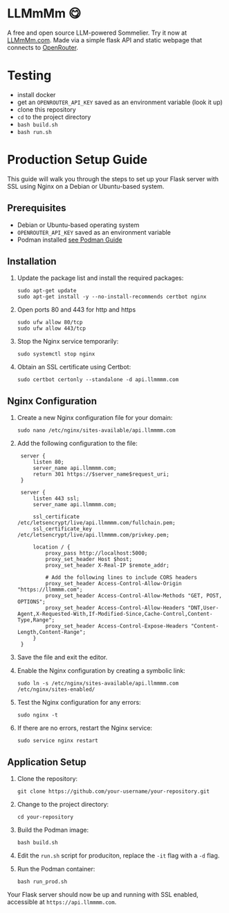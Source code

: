 # LLMmMm 😋

A free and open source LLM-powered Sommelier. Try it now at [LLMmMm.com](https://llmmmm.com). Made via a simple flask API and static webpage that connects to [OpenRouter](https://openrouter.ai/).

# Testing

* install docker
* get an ```OPENROUTER_API_KEY``` saved as an environment variable (look it up)
* clone this repository
* ```cd``` to the project directory
* ```bash build.sh```
* ```bash run.sh```

# Production Setup Guide

This guide will walk you through the steps to set up your Flask server with SSL using Nginx on a Debian or Ubuntu-based system.

## Prerequisites

- Debian or Ubuntu-based operating system
- ```OPENROUTER_API_KEY``` saved as an environment variable
- Podman installed [see Podman Guide](https://podman.io/docs/installation)

## Installation

1. Update the package list and install the required packages:
   ```
   sudo apt-get update
   sudo apt-get install -y --no-install-recommends certbot nginx
   ```

1. Open ports 80 and 443 for http and https
   ```
   sudo ufw allow 80/tcp
   sudo ufw allow 443/tcp
   ```

2. Stop the Nginx service temporarily:
   ```
   sudo systemctl stop nginx
   ```

3. Obtain an SSL certificate using Certbot:
   ```
   sudo certbot certonly --standalone -d api.llmmmm.com
   ```

## Nginx Configuration

1. Create a new Nginx configuration file for your domain:
   ```
   sudo nano /etc/nginx/sites-available/api.llmmmm.com
   ```

2. Add the following configuration to the file:
   ```
    server {
        listen 80;
        server_name api.llmmmm.com;
        return 301 https://$server_name$request_uri;
    }

    server {
        listen 443 ssl;
        server_name api.llmmmm.com;

        ssl_certificate /etc/letsencrypt/live/api.llmmmm.com/fullchain.pem;
        ssl_certificate_key /etc/letsencrypt/live/api.llmmmm.com/privkey.pem;

        location / {
            proxy_pass http://localhost:5000;
            proxy_set_header Host $host;
            proxy_set_header X-Real-IP $remote_addr;

            # Add the following lines to include CORS headers
            proxy_set_header Access-Control-Allow-Origin "https://llmmmm.com";
            proxy_set_header Access-Control-Allow-Methods "GET, POST, OPTIONS";
            proxy_set_header Access-Control-Allow-Headers "DNT,User-Agent,X-Requested-With,If-Modified-Since,Cache-Control,Content-Type,Range";
            proxy_set_header Access-Control-Expose-Headers "Content-Length,Content-Range";
        }
    }
    ```

3. Save the file and exit the editor.

4. Enable the Nginx configuration by creating a symbolic link:
   ```
   sudo ln -s /etc/nginx/sites-available/api.llmmmm.com /etc/nginx/sites-enabled/
   ```

5. Test the Nginx configuration for any errors:
   ```
   sudo nginx -t
   ```

6. If there are no errors, restart the Nginx service:
   ```
   sudo service nginx restart
   ```

## Application Setup

1. Clone the repository:
   ```
   git clone https://github.com/your-username/your-repository.git
   ```

2. Change to the project directory:
   ```
   cd your-repository
   ```

3. Build the Podman image:
   ```
   bash build.sh
   ```

4. Edit the ```run.sh``` script for produciton, replace the ```-it``` flag with a ```-d``` flag. 

4. Run the Podman container:
   ```
   bash run_prod.sh
   ```

Your Flask server should now be up and running with SSL enabled, accessible at ```https://api.llmmmm.com```.


